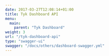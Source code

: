 ```yaml
---
date: 2017-03-27T12:08:14+01:00
title: Tyk Dashboard API
menu:
  main:
    parent: "Tyk Dashboard"
weight: 3
url: "/tyk-dashboard-api"
type: "swagger-ui"
swagger: "/docs/others/dashboard-swagger.yml"
---
```

